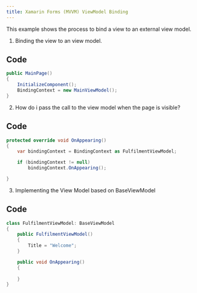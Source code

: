 ```yaml
---
title: Xamarin Forms (MVVM) ViewModel Binding
---
```


This example shows the process to bind a view to an external view model.

1. Binding the view to an view model.

Code
----

~~~~~~~~~~~~~~~~~~~~~~~~~~~~~~~~~~~~~~~~~~~~~~~~~~~~~~~~~~~~~~~~~~~~~~~~~~~ c#
public MainPage()
{
    InitializeComponent();
    BindingContext = new MainViewModel();
}
~~~~~~~~~~~~~~~~~~~~~~~~~~~~~~~~~~~~~~~~~~~~~~~~~~~~~~~~~~~~~~~~~~~~~~~~~~~~~~~~

2. How do i pass the call to the view model when the page is visible?

Code
----

~~~~~~~~~~~~~~~~~~~~~~~~~~~~~~~~~~~~~~~~~~~~~~~~~~~~~~~~~~~~~~~~~~~~~~~~~~~ c#
protected override void OnAppearing()
{
    var bindingContext = BindingContext as FulfilmentViewModel;

    if (bindingContext != null)
        bindingContext.OnAppearing();

}
~~~~~~~~~~~~~~~~~~~~~~~~~~~~~~~~~~~~~~~~~~~~~~~~~~~~~~~~~~~~~~~~~~~~~~~~~~~~~~~~

3. Implementing the View Model based on BaseViewModel

Code
----

~~~~~~~~~~~~~~~~~~~~~~~~~~~~~~~~~~~~~~~~~~~~~~~~~~~~~~~~~~~~~~~~~~~~~~~~~~~ c#
class FulfilmentViewModel: BaseViewModel
{
    public FulfilmentViewModel()
    {
        Title = "Welcome";
    }

    public void OnAppearing()
    {
        
    }
}
~~~~~~~~~~~~~~~~~~~~~~~~~~~~~~~~~~~~~~~~~~~~~~~~~~~~~~~~~~~~~~~~~~~~~~~~~~~~~~~~